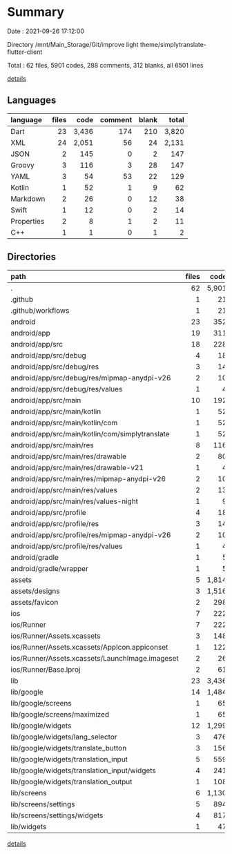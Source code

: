 # Summary

Date : 2021-09-26 17:12:00

Directory /mnt/Main_Storage/Git/improve light theme/simplytranslate-flutter-client

Total : 62 files,  5901 codes, 288 comments, 312 blanks, all 6501 lines

[details](details.md)

## Languages
| language | files | code | comment | blank | total |
| :--- | ---: | ---: | ---: | ---: | ---: |
| Dart | 23 | 3,436 | 174 | 210 | 3,820 |
| XML | 24 | 2,051 | 56 | 24 | 2,131 |
| JSON | 2 | 145 | 0 | 2 | 147 |
| Groovy | 3 | 116 | 3 | 28 | 147 |
| YAML | 3 | 54 | 53 | 22 | 129 |
| Kotlin | 1 | 52 | 1 | 9 | 62 |
| Markdown | 2 | 26 | 0 | 12 | 38 |
| Swift | 1 | 12 | 0 | 2 | 14 |
| Properties | 2 | 8 | 1 | 2 | 11 |
| C++ | 1 | 1 | 0 | 1 | 2 |

## Directories
| path | files | code | comment | blank | total |
| :--- | ---: | ---: | ---: | ---: | ---: |
| . | 62 | 5,901 | 288 | 312 | 6,501 |
| .github | 1 | 21 | 9 | 8 | 38 |
| .github/workflows | 1 | 21 | 9 | 8 | 38 |
| android | 23 | 352 | 54 | 52 | 458 |
| android/app | 19 | 311 | 53 | 41 | 405 |
| android/app/src | 18 | 228 | 50 | 22 | 300 |
| android/app/src/debug | 4 | 18 | 3 | 1 | 22 |
| android/app/src/debug/res | 3 | 14 | 0 | 0 | 14 |
| android/app/src/debug/res/mipmap-anydpi-v26 | 2 | 10 | 0 | 0 | 10 |
| android/app/src/debug/res/values | 1 | 4 | 0 | 0 | 4 |
| android/app/src/main | 10 | 192 | 44 | 20 | 256 |
| android/app/src/main/kotlin | 1 | 52 | 1 | 9 | 62 |
| android/app/src/main/kotlin/com | 1 | 52 | 1 | 9 | 62 |
| android/app/src/main/kotlin/com/simplytranslate | 1 | 52 | 1 | 9 | 62 |
| android/app/src/main/res | 8 | 116 | 32 | 7 | 155 |
| android/app/src/main/res/drawable | 2 | 80 | 7 | 3 | 90 |
| android/app/src/main/res/drawable-v21 | 1 | 4 | 7 | 2 | 13 |
| android/app/src/main/res/mipmap-anydpi-v26 | 2 | 10 | 0 | 0 | 10 |
| android/app/src/main/res/values | 2 | 13 | 9 | 1 | 23 |
| android/app/src/main/res/values-night | 1 | 9 | 9 | 1 | 19 |
| android/app/src/profile | 4 | 18 | 3 | 1 | 22 |
| android/app/src/profile/res | 3 | 14 | 0 | 0 | 14 |
| android/app/src/profile/res/mipmap-anydpi-v26 | 2 | 10 | 0 | 0 | 10 |
| android/app/src/profile/res/values | 1 | 4 | 0 | 0 | 4 |
| android/gradle | 1 | 5 | 1 | 1 | 7 |
| android/gradle/wrapper | 1 | 5 | 1 | 1 | 7 |
| assets | 5 | 1,814 | 5 | 9 | 1,828 |
| assets/designs | 3 | 1,516 | 3 | 6 | 1,525 |
| assets/favicon | 2 | 298 | 2 | 3 | 303 |
| ios | 7 | 222 | 2 | 9 | 233 |
| ios/Runner | 7 | 222 | 2 | 9 | 233 |
| ios/Runner/Assets.xcassets | 3 | 148 | 0 | 4 | 152 |
| ios/Runner/Assets.xcassets/AppIcon.appiconset | 1 | 122 | 0 | 1 | 123 |
| ios/Runner/Assets.xcassets/LaunchImage.imageset | 2 | 26 | 0 | 3 | 29 |
| ios/Runner/Base.lproj | 2 | 61 | 2 | 2 | 65 |
| lib | 23 | 3,436 | 174 | 210 | 3,820 |
| lib/google | 14 | 1,484 | 20 | 96 | 1,600 |
| lib/google/screens | 1 | 65 | 2 | 4 | 71 |
| lib/google/screens/maximized | 1 | 65 | 2 | 4 | 71 |
| lib/google/widgets | 12 | 1,299 | 18 | 88 | 1,405 |
| lib/google/widgets/lang_selector | 3 | 476 | 3 | 26 | 505 |
| lib/google/widgets/translate_button | 3 | 156 | 4 | 14 | 174 |
| lib/google/widgets/translation_input | 5 | 559 | 8 | 41 | 608 |
| lib/google/widgets/translation_input/widgets | 4 | 241 | 5 | 17 | 263 |
| lib/google/widgets/translation_output | 1 | 108 | 3 | 7 | 118 |
| lib/screens | 6 | 1,130 | 122 | 40 | 1,292 |
| lib/screens/settings | 5 | 894 | 13 | 37 | 944 |
| lib/screens/settings/widgets | 4 | 817 | 9 | 33 | 859 |
| lib/widgets | 1 | 47 | 2 | 9 | 58 |

[details](details.md)